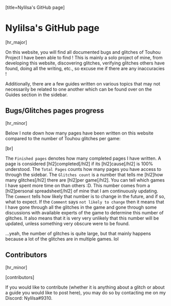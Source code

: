 [title=Nylilsa's GitHub page]
# Nylilsa's GitHub page

[hr_major]  

On this website, you will find all documented bugs and glitches of Touhou Project I have been able to find ! This is mainly a solo project of mine, from developing this website, discovering glitches, verifying glitches others have found, doing all the writing, etc., so excuse me if there are any inaccuracies !

Additionally, there are a few guides written on various topics that may not necessarily be related to one another which can be found over on the Guides section in the sidebar.

## Bugs/Glitches pages progress
[hr_minor]

Below I note down how many pages have been written on this website compared to the number of Touhou glitches per game:

<div id='progress-table'></div>
[br]

The ``Finished pages`` denotes how many completed pages I have written. A page is considered [hl2]completed[/hl2] if its [hl2]cause[/hl2] is 100% understood. 
The ``Total Pages`` counts how many pages you have access to through the sidebar.
The ``Glitches count`` is a number that tells me [hl2]how many glitches[/hl2] there are [hl2]per game[/hl2]. You can tell which games I have spent more time on than others :D.  This number comes from a [hl2]personal spreadsheet[/hl2] of mine that I am continuously updating.
The ``Comment`` tells how likely that number is to change in the future, and if so, what to expect.
If the ``Comment`` says ``not likely to change`` then it means that I have gone through all the glitches in the game and gone through some discussions with available experts of the game to determine this number of glitches. It also means that it is very very unlikely that this number will be updated, unless something very obscure were to be found.

...yeah, the number of glitches is quite large, but that mainly happens because a lot of the glitches are in multiple games. lol



## Contributors
[hr_minor] 

[contributors]


If you would like to contribute (whether it is anything about a glitch or about a guide you would like to post here), you may do so by contacting me on my Discord: Nylilsa#9310.
